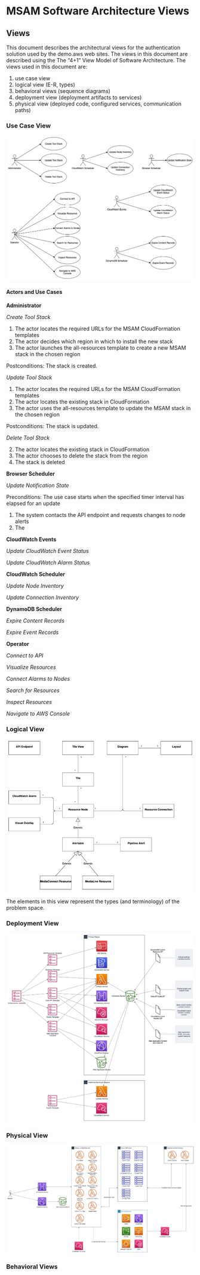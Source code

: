 # MSAM Software Architecture Views

## Views

This document describes the architectural views for the authentication solution used by the demo.aws web sites.
The views in this document are described using the The “4+1” View Model of Software Architecture. 
The views used in this document are:

1. use case view
2. logical view (E-R, types)
2. behavioral views (sequence diagrams)
3. deployment view (deployment artifacts to services)
4. physical view (deployed code, configured services, communication paths)

### Use Case View

![Image of Use Case View](use-cases.jpg)

#### Actors and Use Cases

**Administrator**

*Create Tool Stack*


1. The actor locates the required URLs for the MSAM CloudFormation templates
2. The actor decides which region in which to install the new stack
3. The actor launches the all-resources template to create a new MSAM stack in the chosen region

Postconditions: The stack is created.

*Update Tool Stack*

1. The actor locates the required URLs for the MSAM CloudFormation templates
2. The actor locates the existing stack in CloudFormation
3. The actor uses the all-resources template to update the MSAM stack in the chosen region

Postconditions: The stack is updated.

*Delete Tool Stack*

2. The actor locates the existing stack in CloudFormation
3. The actor chooses to delete the stack from the region
4. The stack is deleted

**Browser Scheduler**

*Update Notification State*

Preconditions: The use case starts when the specified timer interval has elapsed for an update

1. The system contacts the API endpoint and requests changes to node alerts
2. The 

**CloudWatch Events**

*Update CloudWatch Event Status*

*Update CloudWatch Alarm Status*

**CloudWatch Scheduler**

*Update Node Inventory*

*Update Connection Inventory*

**DynamoDB Scheduler**

*Expire Content Records*

*Expire Event Records*

**Operator**

*Connect to API*

*Visualize Resources*

*Connect Alarms to Nodes*

*Search for Resources*

*Inspect Resources*

*Navigate to AWS Console*

### Logical View

![Image of Logical View](logical-view.jpg)

The elements in this view represent the types (and terminology) of the problem space.






### Deployment View

![Image of Deployment View](deployment-view.jpg)


### Physical View

![Image of Physical View](physical-view.jpg)



### Behavioral Views



